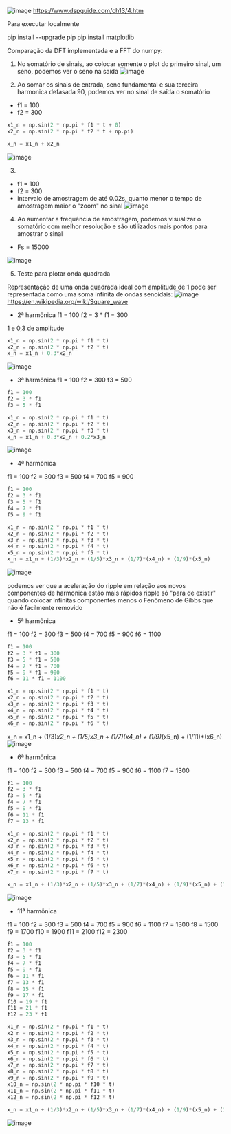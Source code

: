 ![image](https://user-images.githubusercontent.com/72985725/231176940-e11f4d14-bead-47b8-91d0-0ec93d392a65.png)
https://www.dspguide.com/ch13/4.htm

Para executar localmente

pip install --upgrade pip
pip install matplotlib

Comparação da DFT implementada e a FFT do numpy:


1) No somatório de sinais, ao colocar somente o plot do primeiro sinal, um seno, podemos ver o seno na saída 
![image](https://user-images.githubusercontent.com/72985725/231164692-c702b43f-b44b-402c-b5bb-576cf060b923.png)

2) Ao somar os sinais de entrada, seno fundamental e sua terceira harmonica defasada 90, podemos ver no sinal de saída o somatório
- f1 = 100 
- f2 = 300

```python
x1_n = np.sin(2 * np.pi * f1 * t + 0)
x2_n = np.sin(2 * np.pi * f2 * t + np.pi)

x_n = x1_n + x2_n
```

![image](https://user-images.githubusercontent.com/72985725/231165058-9a6fb9fb-a2b1-4a8b-a77c-fa6ce8bfe7c9.png)

3) 
- f1 = 100
- f2 = 300
- intervalo de amostragem de até 0.02s, quanto menor o tempo de amostragem maior o "zoom" no sinal
![image](https://user-images.githubusercontent.com/72985725/231164101-bd72b191-45ca-4be1-8a86-269cf95c2d7b.png)

4) Ao aumentar a frequência de amostragem, podemos visualizar o somatório com melhor resolução e são utilizados mais pontos para amostrar o sinal
- Fs = 15000

![image](https://user-images.githubusercontent.com/72985725/231164337-8bba0157-06e6-4433-bd8e-d1488c6d1328.png)

5) Teste para plotar onda quadrada

Representação de uma onda quadrada ideal com amplitude de 1 pode ser representada como uma soma infinita de ondas senoidais:
![image](https://user-images.githubusercontent.com/72985725/231187023-acc9924a-b3f1-4c13-b73f-1b8d23ca2fc9.png)
https://en.wikipedia.org/wiki/Square_wave

-  2ª harmônica
f1 = 100 
f2 = 3 * f1 = 300

1 e 0,3 de amplitude

```python
x1_n = np.sin(2 * np.pi * f1 * t)
x2_n = np.sin(2 * np.pi * f2 * t)
x_n = x1_n + 0.3*x2_n
```

![image](https://user-images.githubusercontent.com/72985725/231187309-a098ea36-747d-4179-90a2-906a733ba19a.png)

-  3ª harmônica
f1 = 100 
f2 = 300
f3 = 500

```python
f1 = 100 
f2 = 3 * f1
f3 = 5 * f1

x1_n = np.sin(2 * np.pi * f1 * t)
x2_n = np.sin(2 * np.pi * f2 * t)
x3_n = np.sin(2 * np.pi * f3 * t)
x_n = x1_n + 0.3*x2_n + 0.2*x3_n
```

![image](https://user-images.githubusercontent.com/72985725/231187814-6bb297fd-66fd-4fbf-994e-06a02296b471.png)

-  4ª harmônica

f1 = 100 
f2 = 300
f3 = 500
f4 = 700
f5 = 900

```python
f1 = 100 
f2 = 3 * f1
f3 = 5 * f1
f4 = 7 * f1
f5 = 9 * f1

x1_n = np.sin(2 * np.pi * f1 * t)
x2_n = np.sin(2 * np.pi * f2 * t)
x3_n = np.sin(2 * np.pi * f3 * t)
x4_n = np.sin(2 * np.pi * f4 * t)
x5_n = np.sin(2 * np.pi * f5 * t)
x_n = x1_n + (1/3)*x2_n + (1/5)*x3_n + (1/7)*(x4_n) + (1/9)*(x5_n)
```

![image](https://user-images.githubusercontent.com/72985725/231189750-5ffebe04-e676-4ea3-8974-1c5bd24f82f3.png)

podemos ver que a aceleração do ripple em relação aos novos componentes de harmonica estão mais rápidos
ripple só "para de existir" quando colocar infinitas componentes
menos o Fenômeno de Gibbs que não é facilmente removido

-  5ª harmônica

f1 = 100 
f2 = 300
f3 = 500
f4 = 700
f5 = 900
f6 = 1100

```python
f1 = 100 
f2 = 3 * f1 = 300
f3 = 5 * f1 = 500
f4 = 7 * f1 = 700
f5 = 9 * f1 = 900
f6 = 11 * f1 = 1100

x1_n = np.sin(2 * np.pi * f1 * t)
x2_n = np.sin(2 * np.pi * f2 * t)
x3_n = np.sin(2 * np.pi * f3 * t)
x4_n = np.sin(2 * np.pi * f4 * t)
x5_n = np.sin(2 * np.pi * f5 * t)
x6_n = np.sin(2 * np.pi * f6 * t)
```

x_n = x1_n + (1/3)*x2_n + (1/5)*x3_n + (1/7)*(x4_n) + (1/9)*(x5_n) + (1/11)*(x6_n)
![image](https://user-images.githubusercontent.com/72985725/231192017-fae01f6b-67a3-42a2-8e75-62d7782d814c.png)

-  6ª harmônica

f1 = 100 
f2 = 300
f3 = 500
f4 = 700
f5 = 900
f6 = 1100
f7 = 1300

```python
f1 = 100 
f2 = 3 * f1
f3 = 5 * f1
f4 = 7 * f1
f5 = 9 * f1
f6 = 11 * f1
f7 = 13 * f1

x1_n = np.sin(2 * np.pi * f1 * t)
x2_n = np.sin(2 * np.pi * f2 * t)
x3_n = np.sin(2 * np.pi * f3 * t)
x4_n = np.sin(2 * np.pi * f4 * t)
x5_n = np.sin(2 * np.pi * f5 * t)
x6_n = np.sin(2 * np.pi * f6 * t)
x7_n = np.sin(2 * np.pi * f7 * t)

x_n = x1_n + (1/3)*x2_n + (1/5)*x3_n + (1/7)*(x4_n) + (1/9)*(x5_n) + (1/11)*(x6_n) + (1/13)*(x7_n)
```

![image](https://user-images.githubusercontent.com/72985725/231192643-c1e46ff4-cd46-4b9b-8a0d-10cb47a4721f.png)

- 11ª harmônica

f1 = 100 
f2 = 300
f3 = 500
f4 = 700
f5 = 900
f6 = 1100
f7 = 1300
f8 = 1500
f9 = 1700
f10 = 1900
f11 = 2100
f12 = 2300

```python
f1 = 100 
f2 = 3 * f1
f3 = 5 * f1
f4 = 7 * f1
f5 = 9 * f1
f6 = 11 * f1
f7 = 13 * f1
f8 = 15 * f1
f9 = 17 * f1
f10 = 19 * f1
f11 = 21 * f1
f12 = 23 * f1

x1_n = np.sin(2 * np.pi * f1 * t)
x2_n = np.sin(2 * np.pi * f2 * t)
x3_n = np.sin(2 * np.pi * f3 * t)
x4_n = np.sin(2 * np.pi * f4 * t)
x5_n = np.sin(2 * np.pi * f5 * t)
x6_n = np.sin(2 * np.pi * f6 * t)
x7_n = np.sin(2 * np.pi * f7 * t)
x8_n = np.sin(2 * np.pi * f8 * t)
x9_n = np.sin(2 * np.pi * f9 * t)
x10_n = np.sin(2 * np.pi * f10 * t)
x11_n = np.sin(2 * np.pi * f11 * t)
x12_n = np.sin(2 * np.pi * f12 * t)

x_n = x1_n + (1/3)*x2_n + (1/5)*x3_n + (1/7)*(x4_n) + (1/9)*(x5_n) + (1/11)*(x6_n) + (1/13)*(x7_n) + (1/15)*(x8_n) + (1/17)*(x9_n) + (1/19)*(x10_n) +  (1/21)*(x11_n) + (1/23)*(x12_n)
```

![image](https://user-images.githubusercontent.com/72985725/231196435-7b7dd418-0ec8-42ee-af05-511e274db8d1.png)
